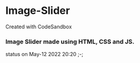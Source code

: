 # Image-Slider
Created with CodeSandbox

### Image Slider made using HTML, CSS and JS.

status on May-12 2022 20:20 ;-;
